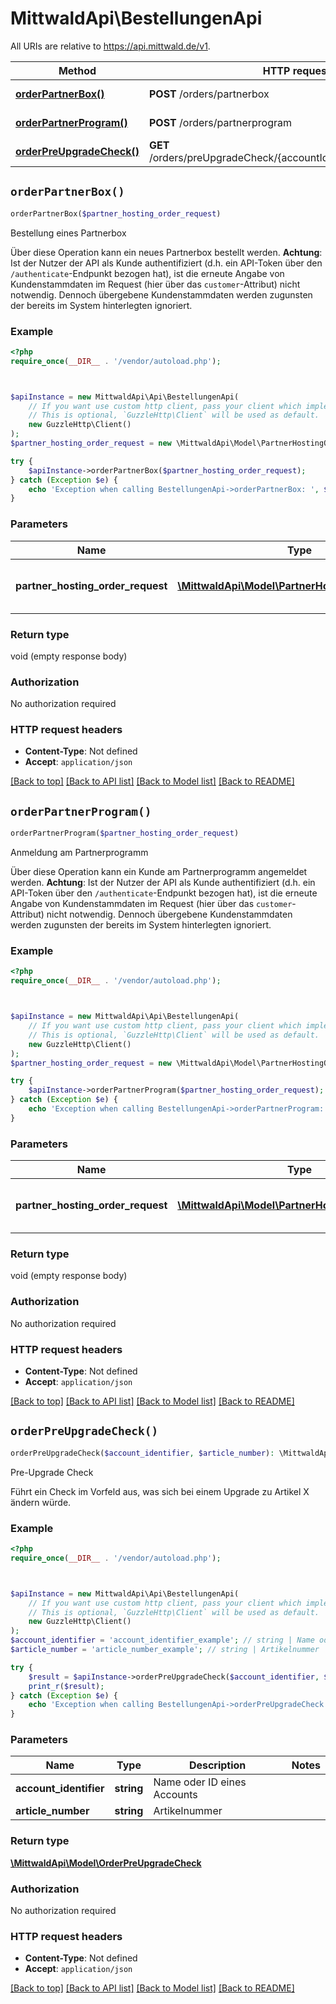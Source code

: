 # MittwaldApi\BestellungenApi

All URIs are relative to https://api.mittwald.de/v1.

Method | HTTP request | Description
------------- | ------------- | -------------
[**orderPartnerBox()**](BestellungenApi.md#orderPartnerBox) | **POST** /orders/partnerbox | Bestellung eines Partnerbox
[**orderPartnerProgram()**](BestellungenApi.md#orderPartnerProgram) | **POST** /orders/partnerprogram | Anmeldung am Partnerprogramm
[**orderPreUpgradeCheck()**](BestellungenApi.md#orderPreUpgradeCheck) | **GET** /orders/preUpgradeCheck/{accountIdentifier}/{articleNumber} | Pre-Upgrade Check


## `orderPartnerBox()`

```php
orderPartnerBox($partner_hosting_order_request)
```

Bestellung eines Partnerbox

Über diese Operation kann ein neues Partnerbox bestellt werden.  **Achtung**: Ist der Nutzer der API als Kunde authentifiziert (d.h. ein API-Token über den `/authenticate`-Endpunkt bezogen hat), ist die erneute Angabe von Kundenstammdaten im Request (hier über das `customer`-Attribut) nicht notwendig. Dennoch übergebene Kundenstammdaten werden zugunsten der bereits im System hinterlegten ignoriert.

### Example

```php
<?php
require_once(__DIR__ . '/vendor/autoload.php');



$apiInstance = new MittwaldApi\Api\BestellungenApi(
    // If you want use custom http client, pass your client which implements `GuzzleHttp\ClientInterface`.
    // This is optional, `GuzzleHttp\Client` will be used as default.
    new GuzzleHttp\Client()
);
$partner_hosting_order_request = new \MittwaldApi\Model\PartnerHostingOrderRequest(); // \MittwaldApi\Model\PartnerHostingOrderRequest | Die Bestellanfrage; diese enthält notwendige Kundenstammdaten

try {
    $apiInstance->orderPartnerBox($partner_hosting_order_request);
} catch (Exception $e) {
    echo 'Exception when calling BestellungenApi->orderPartnerBox: ', $e->getMessage(), PHP_EOL;
}
```

### Parameters

Name | Type | Description  | Notes
------------- | ------------- | ------------- | -------------
 **partner_hosting_order_request** | [**\MittwaldApi\Model\PartnerHostingOrderRequest**](../Model/PartnerHostingOrderRequest.md)| Die Bestellanfrage; diese enthält notwendige Kundenstammdaten |

### Return type

void (empty response body)

### Authorization

No authorization required

### HTTP request headers

- **Content-Type**: Not defined
- **Accept**: `application/json`

[[Back to top]](#) [[Back to API list]](../../README.md#endpoints)
[[Back to Model list]](../../README.md#models)
[[Back to README]](../../README.md)

## `orderPartnerProgram()`

```php
orderPartnerProgram($partner_hosting_order_request)
```

Anmeldung am Partnerprogramm

Über diese Operation kann ein Kunde am Partnerprogramm angemeldet werden.  **Achtung**: Ist der Nutzer der API als Kunde authentifiziert (d.h. ein API-Token über den `/authenticate`-Endpunkt bezogen hat), ist die erneute Angabe von Kundenstammdaten im Request (hier über das `customer`-Attribut) nicht notwendig. Dennoch übergebene Kundenstammdaten werden zugunsten der bereits im System hinterlegten ignoriert.

### Example

```php
<?php
require_once(__DIR__ . '/vendor/autoload.php');



$apiInstance = new MittwaldApi\Api\BestellungenApi(
    // If you want use custom http client, pass your client which implements `GuzzleHttp\ClientInterface`.
    // This is optional, `GuzzleHttp\Client` will be used as default.
    new GuzzleHttp\Client()
);
$partner_hosting_order_request = new \MittwaldApi\Model\PartnerHostingOrderRequest(); // \MittwaldApi\Model\PartnerHostingOrderRequest | Die Bestellanfrage; diese enthält notwendige Kundenstammdaten

try {
    $apiInstance->orderPartnerProgram($partner_hosting_order_request);
} catch (Exception $e) {
    echo 'Exception when calling BestellungenApi->orderPartnerProgram: ', $e->getMessage(), PHP_EOL;
}
```

### Parameters

Name | Type | Description  | Notes
------------- | ------------- | ------------- | -------------
 **partner_hosting_order_request** | [**\MittwaldApi\Model\PartnerHostingOrderRequest**](../Model/PartnerHostingOrderRequest.md)| Die Bestellanfrage; diese enthält notwendige Kundenstammdaten |

### Return type

void (empty response body)

### Authorization

No authorization required

### HTTP request headers

- **Content-Type**: Not defined
- **Accept**: `application/json`

[[Back to top]](#) [[Back to API list]](../../README.md#endpoints)
[[Back to Model list]](../../README.md#models)
[[Back to README]](../../README.md)

## `orderPreUpgradeCheck()`

```php
orderPreUpgradeCheck($account_identifier, $article_number): \MittwaldApi\Model\OrderPreUpgradeCheck
```

Pre-Upgrade Check

Führt ein Check im Vorfeld aus, was sich bei einem Upgrade zu Artikel X ändern würde.

### Example

```php
<?php
require_once(__DIR__ . '/vendor/autoload.php');



$apiInstance = new MittwaldApi\Api\BestellungenApi(
    // If you want use custom http client, pass your client which implements `GuzzleHttp\ClientInterface`.
    // This is optional, `GuzzleHttp\Client` will be used as default.
    new GuzzleHttp\Client()
);
$account_identifier = 'account_identifier_example'; // string | Name oder ID eines Accounts
$article_number = 'article_number_example'; // string | Artikelnummer

try {
    $result = $apiInstance->orderPreUpgradeCheck($account_identifier, $article_number);
    print_r($result);
} catch (Exception $e) {
    echo 'Exception when calling BestellungenApi->orderPreUpgradeCheck: ', $e->getMessage(), PHP_EOL;
}
```

### Parameters

Name | Type | Description  | Notes
------------- | ------------- | ------------- | -------------
 **account_identifier** | **string**| Name oder ID eines Accounts |
 **article_number** | **string**| Artikelnummer |

### Return type

[**\MittwaldApi\Model\OrderPreUpgradeCheck**](../Model/OrderPreUpgradeCheck.md)

### Authorization

No authorization required

### HTTP request headers

- **Content-Type**: Not defined
- **Accept**: `application/json`

[[Back to top]](#) [[Back to API list]](../../README.md#endpoints)
[[Back to Model list]](../../README.md#models)
[[Back to README]](../../README.md)
